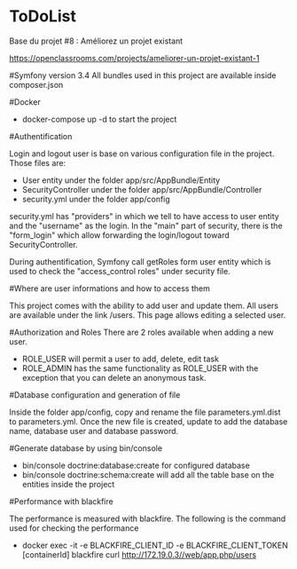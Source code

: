 ToDoList
========

Base du projet #8 : Améliorez un projet existant

https://openclassrooms.com/projects/ameliorer-un-projet-existant-1

#Symfony version 3.4
All bundles used in this project are available inside composer.json

#Docker

 - docker-compose up -d to start the project

#Authentification

Login and logout user is base on various configuration file in the project.
Those files are:
 - User entity under the folder app/src/AppBundle/Entity
 - SecurityController under the folder app/src/AppBundle/Controller
 - security.yml under the folder app/config

security.yml has "providers" in which we tell to have access to user entity and the "username" as the login.
In the "main" part of security, there is the "form_login" which allow forwarding the login/logout toward SecurityController.



During authentification, Symfony call getRoles form user entity which is used to check the "access_control roles" under security file.


#Where are user informations and how to access them

This project comes with the ability to add user and update them.
All users are available under the link /users. 
This page allows editing a selected user.

#Authorization and Roles
There are 2 roles available when adding a new user.
 - ROLE_USER will permit a user to add, delete, edit task
 - ROLE_ADMIN has the same functionality as ROLE_USER with the exception that you can delete an anonymous task.

#Database configuration and generation of file

Inside the folder app/config, copy and rename the file parameters.yml.dist to parameters.yml.
Once the new file is created, update to add the database name, database user and database password.

#Generate database by using bin/console

 - bin/console doctrine:database:create for configured database
 - bin/console doctrine:schema:create will add all the table base on the entities inside the project
 
#Performance with blackfire

The performance is measured with blackfire. 
The following is the command used for checking the performance

 - docker exec -it -e BLACKFIRE_CLIENT_ID -e BLACKFIRE_CLIENT_TOKEN [containerId] blackfire curl http://172.19.0.3//web/app.php/users
 